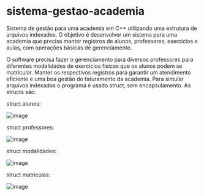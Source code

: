 # sistema-gestao-academia

Sistema de gestão para uma academia em C++ utilizando uma estrutura de arquivos indexados. O objetivo é desenvolver um sistema para 
uma academia que precisa manter registros de alunos, professores, exercícios e aulas, com operações básicas de gerenciamento.

O software precisa fazer o gerenciamento para diversos professores para diferentes modalidades de exercícios físicos que os alunos podem se matricular. 
Manter os respectivos registros para garantir um atendimento eficiente e uma boa gestão do faturamento da academia.
Para simular arquivos indexados o programa é usado struct, sem encapsulamento.
As structs são:

struct alunos:


![image](https://github.com/JonathanTebaldi/sistema-gestao-academia/assets/119441609/fe54bd25-5609-4843-bc21-3371ded0a634)

struct professores:


![image](https://github.com/JonathanTebaldi/sistema-gestao-academia/assets/119441609/04bc5e10-d0af-4aa1-9da1-c670d655691e)

struct modalidades:


![image](https://github.com/JonathanTebaldi/sistema-gestao-academia/assets/119441609/abe831c7-f524-4e3c-ad54-fed1ce927e3a)

struct matriculas:


![image](https://github.com/JonathanTebaldi/sistema-gestao-academia/assets/119441609/6bd2a085-37f9-42a1-81b7-630407814369)



